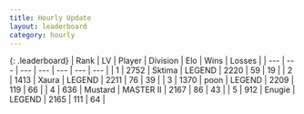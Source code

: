 ```yaml
---
title: Hourly Update
layout: leaderboard
category: hourly
---
```


{: .leaderboard}
| Rank | LV | Player | Division | Elo | Wins | Losses |
| --- | --- | --- | --- | --- | --- | --- |
| <span data-change="0">1</span> | 2752 | <span title="ID: 353063">Sktima</span> | LEGEND | <span data-change="0">2220</span> | <span data-change="0">59</span> | <span data-change="0">19</span> |
| <span data-change="0">2</span> | 1413 | <span title="ID: 200908">Xaura</span> | LEGEND | <span data-change="0">2211</span> | <span data-change="0">76</span> | <span data-change="0">39</span> |
| <span data-change="0">3</span> | 1370 | <span title="ID: 540690">poon</span> | LEGEND | <span data-change="0">2209</span> | <span data-change="0">119</span> | <span data-change="0">66</span> |
| <span data-change="1">4</span> | 636 | <span title="ID: 611082">Mustard</span> | MASTER II | <span data-change="12">2167</span> | <span data-change="1">86</span> | <span data-change="0">43</span> |
| <span data-change="1">5</span> | 912 | <span title="ID: 623502">Enugie</span> | LEGEND | <span data-change="29">2165</span> | <span data-change="5">111</span> | <span data-change="1">64</span> |